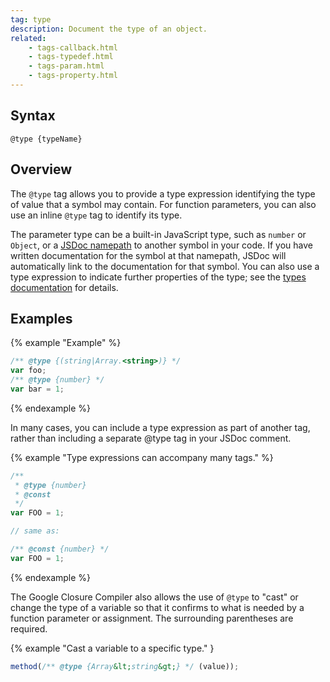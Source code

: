 ```yaml
---
tag: type
description: Document the type of an object.
related:
    - tags-callback.html
    - tags-typedef.html
    - tags-param.html
    - tags-property.html
---
```


## Syntax

`@type {typeName}`


## Overview

The `@type` tag allows you to provide a type expression identifying the type of value that a symbol
may contain. For function parameters, you can also use an inline `@type` tag to identify its type.

The parameter type can be a built-in JavaScript type, such as `number` or `Object`, or a
[JSDoc namepath][namepath] to another symbol in your code. If you have written documentation for the
symbol at that namepath, JSDoc will automatically link to the documentation for that symbol. You can
also use a type expression to indicate further properties of the type; see the
[types documentation][about-types] for details.

[namepath]: about-namepaths.html
[about-types]: about-types.html

## Examples

{% example "Example" %}

```js
/** @type {(string|Array.<string>)} */
var foo;
/** @type {number} */
var bar = 1;
```
{% endexample %}

In many cases, you can include a type expression as part of another tag, rather than including a
separate @type tag in your JSDoc comment.

{% example "Type expressions can accompany many tags." %}

```js
/**
 * @type {number}
 * @const
 */
var FOO = 1;

// same as:

/** @const {number} */
var FOO = 1;
```
{% endexample %}

The Google Closure Compiler also allows the use of `@type` to "cast" or change the type of a
variable so that it confirms to what is needed by a function parameter or assignment. The
surrounding parentheses are required.

{% example "Cast a variable to a specific type." }

```js
method(/** @type {Array&lt;string&gt;} */ (value));
```